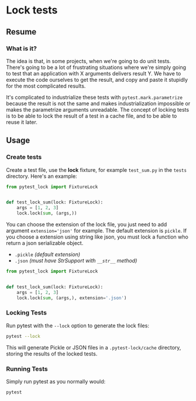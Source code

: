 # Lock tests

## Resume
### What is it?
The idea is that, in some projects, when we're going to do unit tests. There's going to be a lot of frustrating situations where we're simply going to test that an application with X arguments delivers result Y. We have to execute the code ourselves to get the result, and copy and paste it stupidly for the most complicated results. 

It's complicated to industrialize these tests with `pytest.mark.parametrize` because the result is not the same and makes industrialization impossible or makes the parametrize arguments unreadable. The concept of locking tests is to be able to lock the result of a test in a cache file, and to be able to reuse it later.

## Usage

### Create tests

Create a test file, use the __lock__ fixture, for example `test_sum.py` in the `tests` directory. Here's an example:

```python
from pytest_lock import FixtureLock


def test_lock_sum(lock: FixtureLock):
    args = [1, 2, 3]
    lock.lock(sum, (args,))
```

You can choose the extension of the lock file, you just need to add argument `extension='json'` for example. The default extension is `pickle`. If you choose a extension using string like json, you must lock a function who return a json serializable object.

- `.pickle` _(default extension)_
- `.json` _(must have StrSupport with `__str__` method)_

```python
from pytest_lock import FixtureLock


def test_lock_sum(lock: FixtureLock):
    args = [1, 2, 3]
    lock.lock(sum, (args,), extension='.json')
```

### Locking Tests
Run pytest with the `--lock` option to generate the lock files:

```bash
pytest --lock
```

This will generate Pickle or JSON files in a `.pytest-lock/cache` directory, storing the results of the locked tests.

### Running Tests

Simply run pytest as you normally would:

```bash
pytest
```